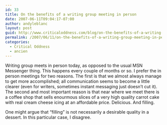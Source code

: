 ```yaml
---
id: 33
title: On the benefits of a writing group meeting in person
date: 2007-06-11T09:04:17-07:00
author: andyleblanc
layout: post
guid: http://www.criticaloddness.com/blog/on-the-benefits-of-a-writing-group-meeting-in-person/
permalink: /2007/06/11/on-the-benefits-of-a-writing-group-meeting-in-person/
categories:
  - Critical Oddness
  - ancien
---
```

Writing group meets in person today, as opposed to the usual MSN Messenger thing. This happens every couple of months or so. I prefer the in person meetings for two reasons. The first is that we almost always manage to get more accomplished; all communication seems to become a little clearer (even for writers, sometimes instant messaging just doesn&#8217;t cut it). The second and most important reason is that near where we meet there is a coffee shop that sells enourmous slices of a very high quality carrot cake with real cream cheese icing at an affordable price. Delicious. And filling.

One might argue that &#8220;filling&#8221; is not necessarily a desirable quality in a dessert. In this particular case, I disagree.

